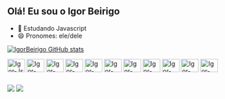 ## Olá! Eu sou o Igor Beirigo

- 🌱 Estudando Javascript
- 😄 Pronomes: ele/dele
  <div>
[![IgorBeirigo GitHub stats](https://github-readme-stats.vercel.app/api?username=IgorBeirigo&show_icons=true&theme=drácula)](https://github.com/IgorBeirigo/github-readme-stats)
</div>

<div>
  <img align="center" alt="Igor-Js" height= "30" width="40" src="https://cdn.jsdelivr.net/gh/devicons/devicon@latest/icons/javascript/javascript-original.svg">
  <img align="center" alt="Igor-csharp" height= "30" width="40" src="https://cdn.jsdelivr.net/gh/devicons/devicon@latest/icons/csharp/csharp-original.svg">
  <img align="center" alt="Igor-dot-net" height= "30" width="40" src="https://cdn.jsdelivr.net/gh/devicons/devicon@latest/icons/dot-net/dot-net-original.svg">
  <img align="center" alt="Igor-html" height= "30" width="40" src="https://cdn.jsdelivr.net/gh/devicons/devicon@latest/icons/html5/html5-original.svg">
  <img align="center" alt="Igor-css" height= "30" width="40" src="https://cdn.jsdelivr.net/gh/devicons/devicon@latest/icons/css3/css3-original.svg">
  <img align="center" alt="Igor-react" height= "30" width="40" src="https://cdn.jsdelivr.net/gh/devicons/devicon@latest/icons/react/react-original.svg">
  <img align="center" alt="Igor-angular" height= "30" width="40" src="https://cdn.jsdelivr.net/gh/devicons/devicon@latest/icons/angularjs/angularjs-original.svg">
  <img align="center" alt="Igor-python" height= "30" width="40" src="https://cdn.jsdelivr.net/gh/devicons/devicon@latest/icons/python/python-original.svg" >
  <img align="center" alt="Igor-nodejs" height= "30" width="40" src="https://cdn.jsdelivr.net/gh/devicons/devicon@latest/icons/nodejs/nodejs-original.svg" >
  <img align="center" alt="Igor-mysql" height= "30" width="40" src="https://cdn.jsdelivr.net/gh/devicons/devicon@latest/icons/mysql/mysql-original.svg" >  
  <img align="center" alt="Igor-hibernate" height= "30" width="40" src="https://cdn.jsdelivr.net/gh/devicons/devicon@latest/icons/hibernate/hibernate-original.svg" >  
</div>

 ##

<div>
    <a href = "mailto:igorfernandes.b.silva@gmail.com"><img src="https://img.shields.io/badge/-Gmail-%23333?style=for-the-badge&logo=gmail&logoColor=white" target="_blank"></a>
    <a href="https://www.linkedin.com/in/igor-beirigo-a3a238245" target="_blank"><img src="https://img.shields.io/badge/-LinkedIn-%230077B5?style=for-the-badge&logo=linkedin&logoColor=white" target="_blank"></a> 
  
</div>

